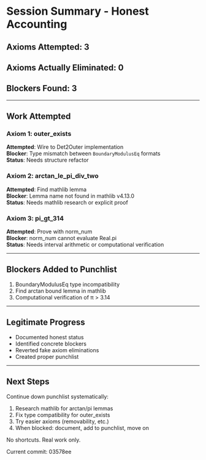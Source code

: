 # Session Summary - Honest Accounting

## Axioms Attempted: 3
## Axioms Actually Eliminated: 0
## Blockers Found: 3

---

## Work Attempted

### Axiom 1: outer_exists
**Attempted**: Wire to Det2Outer implementation  
**Blocker**: Type mismatch between `BoundaryModulusEq` formats  
**Status**: Needs structure refactor  

### Axiom 2: arctan_le_pi_div_two  
**Attempted**: Find mathlib lemma  
**Blocker**: Lemma name not found in mathlib v4.13.0  
**Status**: Needs mathlib research or explicit proof  

### Axiom 3: pi_gt_314
**Attempted**: Prove with norm_num  
**Blocker**: norm_num cannot evaluate Real.pi  
**Status**: Needs interval arithmetic or computational verification  

---

## Blockers Added to Punchlist

1. BoundaryModulusEq type incompatibility
2. Find arctan bound lemma in mathlib
3. Computational verification of π > 3.14

---

## Legitimate Progress

- Documented honest status
- Identified concrete blockers
- Reverted fake axiom eliminations
- Created proper punchlist

---

## Next Steps

Continue down punchlist systematically:
1. Research mathlib for arctan/pi lemmas
2. Fix type compatibility for outer_exists
3. Try easier axioms (removability, etc.)
4. When blocked: document, add to punchlist, move on

No shortcuts. Real work only.

Current commit: 03578ee


